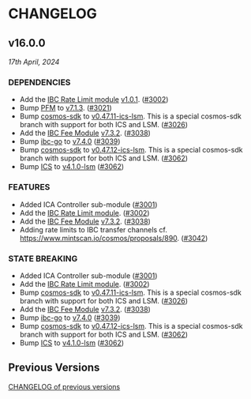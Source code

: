 # CHANGELOG

## v16.0.0

*17th April, 2024*

### DEPENDENCIES

- Add the [IBC Rate Limit module](https://github.com/Stride-Labs/ibc-rate-limiting) 
  [v1.0.1](https://github.com/Stride-Labs/ibc-rate-limiting/releases/tag/v1.0.1).
  ([\#3002](https://github.com/cosmos/gaia/pull/3002))
- Bump [PFM](https://github.com/cosmos/ibc-apps/tree/main/middleware)
  to [v7.1.3](https://github.com/cosmos/ibc-apps/releases/tag/middleware%2Fpacket-forward-middleware%2Fv7.1.3).
  ([\#3021](https://github.com/cosmos/gaia/pull/3021))
- Bump [cosmos-sdk](https://github.com/cosmos/cosmos-sdk) to
  [v0.47.11-ics-lsm](https://github.com/cosmos/cosmos-sdk/tree/v0.47.11-ics-lsm).
  This is a special cosmos-sdk branch with support for both ICS and LSM.
  ([\#3026](https://github.com/cosmos/gaia/pull/3026))
- Add the [IBC Fee Module](https://ibc.cosmos.network/v7/middleware/ics29-fee/overview) 
  [v7.3.2](https://github.com/cosmos/ibc-go/releases/tag/v7.3.2).
  ([\#3038](https://github.com/cosmos/gaia/pull/3038))
- Bump [ibc-go](https://github.com/cosmos/ibc-go) to
  [v7.4.0](https://github.com/cosmos/ibc-go/releases/tag/v7.4.0)
  ([\#3039](https://github.com/cosmos/gaia/pull/3039))
- Bump [cosmos-sdk](https://github.com/cosmos/cosmos-sdk) to
  [v0.47.12-ics-lsm](https://github.com/cosmos/cosmos-sdk/tree/v0.47.12-ics-lsm).
  This is a special cosmos-sdk branch with support for both ICS and LSM.
  ([\#3062](https://github.com/cosmos/gaia/pull/3062))
- Bump [ICS](https://github.com/cosmos/interchain-security) to
  [v4.1.0-lsm](https://github.com/cosmos/interchain-security/releases/tag/v4.1.0-lsm)
  ([\#3062](https://github.com/cosmos/gaia/pull/3062))

### FEATURES

- Added ICA Controller sub-module
  ([\#3001](https://github.com/cosmos/gaia/pull/3001))
- Add the [IBC Rate Limit module](https://github.com/Stride-Labs/ibc-rate-limiting).
  ([\#3002](https://github.com/cosmos/gaia/pull/3002))
- Add the [IBC Fee Module](https://ibc.cosmos.network/v7/middleware/ics29-fee/overview) 
  [v7.3.2](https://github.com/cosmos/ibc-go/releases/tag/v7.3.2).
  ([\#3038](https://github.com/cosmos/gaia/pull/3038))
- Adding rate limits to IBC transfer channels cf.
  https://www.mintscan.io/cosmos/proposals/890.
  ([\#3042](https://github.com/cosmos/gaia/pull/3042))

### STATE BREAKING

- Added ICA Controller sub-module
  ([\#3001](https://github.com/cosmos/gaia/pull/3001))
- Add the [IBC Rate Limit module](https://github.com/Stride-Labs/ibc-rate-limiting).
  ([\#3002](https://github.com/cosmos/gaia/pull/3002))
- Bump [cosmos-sdk](https://github.com/cosmos/cosmos-sdk) to
  [v0.47.11-ics-lsm](https://github.com/cosmos/cosmos-sdk/tree/v0.47.11-ics-lsm).
  This is a special cosmos-sdk branch with support for both ICS and LSM.
  ([\#3026](https://github.com/cosmos/gaia/pull/3026))
- Add the [IBC Fee Module](https://ibc.cosmos.network/v7/middleware/ics29-fee/overview) 
  [v7.3.2](https://github.com/cosmos/ibc-go/releases/tag/v7.3.2).
  ([\#3038](https://github.com/cosmos/gaia/pull/3038))
- Bump [ibc-go](https://github.com/cosmos/ibc-go) to
  [v7.4.0](https://github.com/cosmos/ibc-go/releases/tag/v7.4.0)
  ([\#3039](https://github.com/cosmos/gaia/pull/3039))
- Bump [cosmos-sdk](https://github.com/cosmos/cosmos-sdk) to
  [v0.47.12-ics-lsm](https://github.com/cosmos/cosmos-sdk/tree/v0.47.12-ics-lsm).
  This is a special cosmos-sdk branch with support for both ICS and LSM.
  ([\#3062](https://github.com/cosmos/gaia/pull/3062))
- Bump [ICS](https://github.com/cosmos/interchain-security) to
  [v4.1.0-lsm](https://github.com/cosmos/interchain-security/releases/tag/v4.1.0-lsm)
  ([\#3062](https://github.com/cosmos/gaia/pull/3062))

## Previous Versions

[CHANGELOG of previous versions](https://github.com/cosmos/gaia/blob/main/CHANGELOG.md)

